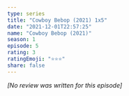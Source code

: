```yaml
---
type: series
title: "Cowboy Bebop (2021) 1x5"
date: "2021-12-01T22:57:25"
name: "Cowboy Bebop (2021)"
season: 1
episode: 5
rating: 3
ratingEmoji: "⭐️⭐️⭐️"
share: false
---
```


*[No review was written for this episode]*
